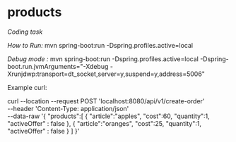 # products

*Coding task*

*How to Run:*
mvn spring-boot:run -Dspring.profiles.active=local

*Debug mode :*
mvn spring-boot:run -Dspring.profiles.active=local -Dspring-boot.run.jvmArguments="-Xdebug -Xrunjdwp:transport=dt_socket,server=y,suspend=y,address=5006"

Example curl:

curl --location --request POST 'localhost:8080/api/v1/create-order' \
--header 'Content-Type: application/json' \
--data-raw '{
   "products":[
      {
         "article":"apples",
         "cost":60,
         "quantity":1,
         "activeOffer" : false
      },
      {
         "article":"oranges",
         "cost":25,
         "quantity":1,
         "activeOffer" : false
      }
   ]
}'